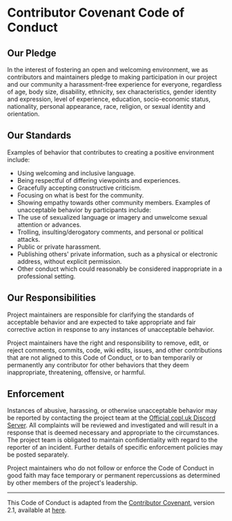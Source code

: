 # Contributor Covenant Code of Conduct
## Our Pledge
In the interest of fostering an open and welcoming environment, we as contributors and maintainers pledge to making participation in our project and our community a harassment-free experience for everyone, regardless of age, body size, disability, ethnicity, sex characteristics, gender identity and expression, level of experience, education, socio-economic status, nationality, personal appearance, race, religion, or sexual identity and orientation.

## Our Standards
Examples of behavior that contributes to creating a positive environment include:
+ Using welcoming and inclusive language.
+ Being respectful of differing viewpoints and experiences.
+ Gracefully accepting constructive criticism.
+ Focusing on what is best for the community.
+ Showing empathy towards other community members.
Examples of unacceptable behavior by participants include:
+ The use of sexualized language or imagery and unwelcome sexual attention or advances.
+ Trolling, insulting/derogatory comments, and personal or political attacks.
+ Public or private harassment.
+ Publishing others' private information, such as a physical or electronic address, without explicit permission.
+ Other conduct which could reasonably be considered inappropriate in a professional setting.

## Our Responsibilities
Project maintainers are responsible for clarifying the standards of acceptable behavior and are expected to take appropriate and fair corrective action in response to any instances of unacceptable behavior.

Project maintainers have the right and responsibility to remove, edit, or reject comments, commits, code, wiki edits, issues, and other contributions that are not aligned to this Code of Conduct, or to ban temporarily or permanently any contributor for other behaviors that they deem inappropriate, threatening, offensive, or harmful.

## Enforcement
Instances of abusive, harassing, or otherwise unacceptable behavior may be reported by contacting the project team at the [Official copl.uk Discord Server](https://discord.gg/taMRRAHb6y). All complaints will be reviewed and investigated and will result in a response that is deemed necessary and appropriate to the circumstances. The project team is obligated to maintain confidentiality with regard to the reporter of an incident. Further details of specific enforcement policies may be posted separately.

Project maintainers who do not follow or enforce the Code of Conduct in good faith may face temporary or permanent repercussions as determined by other members of the project's leadership.

---

This Code of Conduct is adapted from the [Contributor Covenant](https://www.contributor-covenant.org), version 2.1, available at [here](https://www.contributor-covenant.org/version/2/1/code_of_conduct/).
